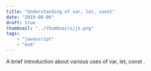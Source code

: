 ```yaml
---
title: "Understanding of var, let, const"
date: "2019-08-06"
draft: true
thumbnail: "../thumbnails/js.png"
tags: 
    - "javascript"
    - "es6"
---
```


A brief introduction about various uses of var, let, const .